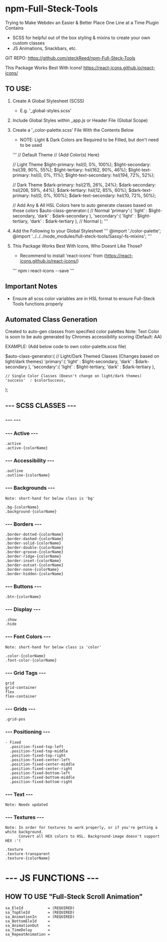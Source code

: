 # npm-Full-Steck-Tools

Trying to Make Webdev an Easier &amp; Better Place One Line at a Time
Plugin Contains

- SCSS for helpful out of the box styling & mixins to create your own custom classes
- JS Animations, Snackbars, etc.

GIT REPO: https://github.com/steckReed/npm-Full-Steck-Tools

This Package Works Best With Icons!
https://react-icons.github.io/react-icons/

## TO USE:

1. Create A Global Stylesheet (SCSS)

   - E.g. '\_global-styles.scss'

2. Include Global Styles within \_app.js or Header File (Global Scope)

3. Create a '\_color-palette.scss' File With the Contents Below

   - NOTE: Light & Dark Colors are Required to be Filled, but don't need to be used

   '''
   // Default Theme
   // {Add Color(s) Here}

   // Light Theme
   $light-primary:        hsl(0, 0%, 100%);
    $light-secondary: hsl(39, 90%, 55%);
   $light-tertiary: hsl(162, 90%, 46%);
   $light-text-primary: hsl(0, 0%, 11%);
   $light-text-secondary: hsl(194, 72%, 52%);

   // Dark Theme
   $dark-primary:         hsl(215, 26%, 24%);
    $dark-secondary: hsl(206, 59%, 44%);
   $dark-tertiary: hsl(12, 85%, 60%);
   $dark-text-primary: hsl(0, 0%, 100%);
   $dark-text-secondary: hsl(10, 72%, 50%);

   // Add Any & All HSL Colors here to auto generate classes based on those colors
   $auto-class-generator:(
   // Normal
   'primary':(
   'light' : $light-secondary,
   'dark' : $dark-secondary
   ),
   'secondary':(
   'light' : $light-tertiary,
   'dark' : $dark-tertiary
   ),
   // Normal
   );
   '''

4. Add the Following to your Global Stylesheet
   '''
   @import './color-palette';
   @import '../../../node_modules/full-steck-tools/Sassy/-fs-mixins';
   '''

5. This Package Works Best With Icons, Who Doesnt Like Those?

   - Recommend to install 'react-icons' from (https://react-icons.github.io/react-icons/)

   '''
   npm i react-icons --save
   '''

## Important Notes

- Ensure all scss color variables are in HSL format to ensure Full-Steck Tools functions properly

## Automated Class Generation

Created to auto-gen classes from specified color palettes
Note: Text Color is soon to be auto generated by Chromes accessibility scoring (Default: AA)

EXAMPLE: (Add below code to own color-palette.scss file)

$auto-class-generator:(
// Light/Dark Themed Classes (Changes based on light/dark themes)
'primary':(
'light' : $light-secondary,
'dark' : $dark-secondary
),
'secondary':(
'light' : $light-tertiary,
'dark' : $dark-tertiary
),

    // Single Color Classes (Doesn't change on light/dark themes)
    'success'  : $colorSuccess,

);

## --- SCSS CLASSES ---

### --- ---

### --- Active ---

    .active
    .active-{colorName}

### --- Accessibility ---

    .outline
    .outline-{colorName}

### --- Backgrounds ---

    Note: short-hand for below class is 'bg'

    .bg-{colorName}
    .background-{colorName}

### --- Borders ---

    .border-dotted-{colorName}
    .border-dashed-{colorName}
    .border-solid-{colorName}
    .border-double-{colorName}
    .border-groove-{colorName}
    .border-ridge-{colorName}
    .border-inset-{colorName}
    .border-outset-{colorName}
    .border-none-{colorName}
    .border-hidden-{colorName}

### --- Buttons ---

    .btn-{colorName}

### --- Display ---

    .show
    .hide

### --- Font Colors ---

    Note: short-hand for below class is 'color'

    .color-{colorName}
    .font-color-{colorName}

### --- Grid Tags ---

    grid
    grid-container
    flex
    flex-container

### --- Grids ---

    .grid-pos

### --- Positioning ---

    - Fixed
      .position-fixed-top-left
      .position-fixed-top-middle
      .position-fixed-top-right
      .position-fixed-center-left
      .position-fixed-center-middle
      .position-fixed-center-right
      .position-fixed-bottom-left
      .position-fixed-bottom-middle
      .position-fixed-bottom-right

### --- Text ---

    Note: Needs updated

### --- Textures ---

    Note: In order for textures to work properly, or if you're getting a white background.
          Convert all HEX colors to HSL. Background-image doesn't support HEX :'(

    .texture
    .texture-transparent
    .texture-{colorName}

# --- JS FUNCTIONS ---

## HOW TO USE "Full-Steck Scroll Animation"

    sa_EleId           = (REQUIRED)
    sa_TopEleId        = (REQUIRED)
    sa_AnimationIn     = (REQUIRED)
    sa_BottomEleId     =
    sa_AnimationOut    =
    sa_TimeDelay       =
    sa_RepeatAnimation =
